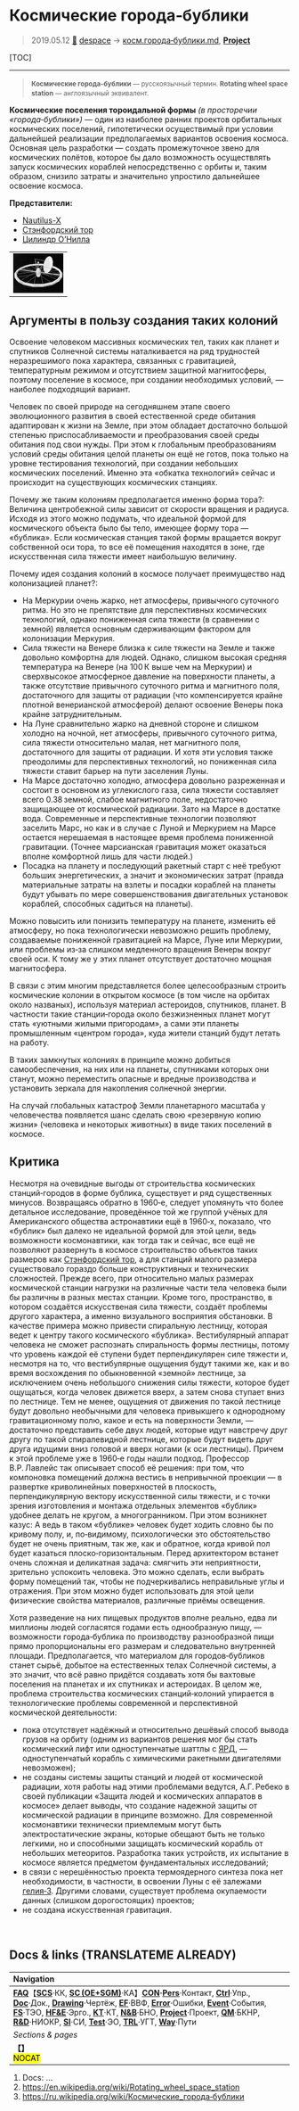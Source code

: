 # Космические города‑бублики
> 2019.05.12 [🚀](../index/index.md) [despace](index.md) → [косм.города‑бублики.md](rwss.md), **[Project](project.md)**

[TOC]

---

> <small>**Космические города‑бублики** — русскоязычный термин. **Rotating wheel space station** — англоязычный эквивалент.</small>

**Космические поселения тороидальной формы** *(в просторечии «города‑бублики»)* — один из наиболее ранних проектов орбитальных космических поселений, гипотетически осуществимый при условии дальнейшей реализации предполагаемых вариантов освоения космоса. Основная цель разработки — создать промежуточное звено для космических полётов, которое бы дало возможность осуществлять запуск космических кораблей непосредственно с орбиты и, таким образом, снизило затраты и значительно упростило дальнейшее освоение космоса.

**Представители:**

   - [Nautilus-X](nautilus_x.md)
   - [Стэнфордский тор](stanford_torus.md)
   - [Цилиндр О’Нилла](oneill_cyl.md)

| |
|:--|
|[![](f/project/a/ais/rotating_wheel_space_station_pic1_thumb.webp)](f/project/a/ais/rotating_wheel_space_station_pic1.png)|



## Аргументы в пользу создания таких колоний
Освоение человеком массивных космических тел, таких как планет и спутников Солнечной системы наталкивается на ряд трудностей неразрешимого пока характера, связанных с гравитацией, температурным режимом и отсутствием защитной магнитосферы, поэтому поселение в космосе, при создании необходимых условий, — наиболее подходящий вариант.

Человек по своей природе на сегодняшнем этапе своего эволюционного развития в своей естественной среде обитания адаптирован к жизни на Земле, при этом обладает достаточно большой степенью приспосабливаемости и преобразования своей среды обитания под свои нужды. При этом к глобальным преобразованиям условий среды обитания целой планеты он ещё не готов, пока только на уровне тестирования технологий, при создании небольших космических поселений. Именно эта «обкатка технологий» сейчас и происходит на существующих космических станциях.

Почему же таким колониям предполагается именно форма тора?: Величина центробежной силы зависит от скорости вращения и радиуса. Исходя из этого можно подумать, что идеальной формой для космического объекта было бы тело, имеющее форму тора — «бублика». Если космическая станция такой формы вращается вокруг собственной оси тора, то все её помещения находятся в зоне, где искусственная сила тяжести имеет наибольшую величину.

Почему идея создания колоний в космосе получает преимущество над колонизацией планет?:
   - На Меркурии очень жарко, нет атмосферы, привычного суточного ритма. Но это не препятствие для перспективных космических технологий, однако пониженная сила тяжести (в сравнении с земной) является основным сдерживающим фактором для колонизации Меркурия.
   - Сила тяжести на Венере близка к силе тяжести на Земле и также довольно комфортна для людей. Однако, слишком высокая средняя температура на Венере (на 100 К выше чем на Меркурии) и сверхвысокое атмосферное давление на поверхности планеты, а также отсутствие привычного суточного ритма и магнитного поля, достаточного для защиты от радиации (что компенсируется крайне плотной венерианской атмосферой) делают освоение Венеры пока крайне затруднительным.
   - На Луне сравнительно жарко на дневной стороне и слишком холодно на ночной, нет атмосферы, привычного суточного ритма, сила тяжести относительно малая, нет магнитного поля, достаточного для защиты от радиации. И хотя эти условия также преодолимы для перспективных технологий, но пониженная сила тяжести ставит барьер на пути заселения Луны.
   - На Марсе достаточно холодно, атмосфера довольно разреженная и состоит в основном из углекислого газа, сила тяжести составляет всего 0.38 земной, слабое магнитного поле, недостаточно защищающее от космической радиации. Зато на Марсе в достатке вода. Современные и перспективные технологии позволяют заселить Марс, но как и в случае с Луной и Меркурием на Марсе остается нерешаемая в настоящее время проблема пониженной гравитации. (Точнее марсианская гравитация может оказаться вполне комфортной лишь для части людей.)
   - Посадка на планету и последующий ракетный старт с неё требуют больших энергетических, а значит и экономических затрат (правда материальные затраты на взлеты и посадки кораблей на планеты будут убывать по мере совершенствования двигательных установок кораблей, способных садиться на планеты).

Можно повысить или понизить температуру на планете, изменить её атмосферу, но пока технологически невозможно решить проблему, создаваемые пониженной гравитацией на Марсе, Луне или Меркурии, или проблемы из‑за слишком медленного вращения Венеры вокруг своей оси. К тому же у этих планет отсутствует достаточно мощная магнитосфера.

В связи с этим многим представляется более целесообразным строить космические колонии в открытом космосе (в том числе на орбитах около названых), используя материал астероидов, спутников, планет. В частности такие станции‑города около безжизненных планет могут стать «уютными жилыми пригородам», а сами эти планеты промышленным «центром города», куда жители станций будут летать на работу.

В таких замкнутых колониях в принципе можно добиться самообеспечения, на них или на планеты, спутниками которых они станут, можно переместить опасные и вредные производства и установить зеркала для накопления солнечной энергии.

На случай глобальных катастроф Земли планетарного масштаба у человечества появляется шанс сделать свою «резервную копию жизни» (человека и некоторых животных) в виде таких поселений в космосе.



## Критика
Несмотря на очевидные выгоды от строительства космических станций‑городов в форме бублика, существует и ряд существенных минусов. Возвращаясь обратно в 1960‑е, следует упомянуть что более детальное исследование, проведённое той же группой учёных для Американского общества астронавтики ещё в 1960‑х, показало, что «бублик» был далеко не идеальной формой для этой цели, ведь возможности космонавтики, как тогда так и сейчас, все ещё не позволяют развернуть в космосе строительство объектов таких размеров как [Стэнфордский тор](stanford_torus.md), а для станций малого размера существовало гораздо больше конструктивных и технических сложностей. Прежде всего, при относительно малых размерах космической станции нагрузки на различные части тела человека были бы различны в разных местах станции. Кроме того, пространство, в котором создаётся искусственая сила тяжести, создаёт проблемы другого характера, а именно визуального восприятия обстановки. В качестве примера можно привести спиральную лестницу, которая ведет к центру такого космического «бублика». Вестибулярный аппарат человека не сможет распознать спиральность формы лестницы, потому что уровень каждой её ступени будет перпендикулярен силе тяжести и, несмотря на то, что вестибулярные ощущения будут такими же, как и во время восхождения по обыкновенной «земной» лестнице, за исключением очень небольшого снижения силы тяжести, которое будет ощущаться, когда человек движется вверх, а затем снова ступает вниз по лестнице. Тем не менее, ощущения от движения по такой лестнице будут довольно необычными для человека привыкшего к однородному гравитационному полю, какое и есть на поверхности Земли, — достаточно представить себе двух людей, которые идут навстречу друг другу по такой спиралевидной лестнице, которые будут видеть друг друга идущими вниз головой и вверх ногами (к оси лестницы). Причем к этой проблеме уже в 1960‑е годы нашли подход. Профессор В.Р. Лавлейс так описывает способ её решения: при том, что компоновка помещений должна вестись в непривычной проекции — в развертке криволинейных поверхностей в плоскость, перпендикулярную вектору искусственной силы тяжести, и с точки зрения изготовления и монтажа отдельных элементов «бублик» удобнее делать не кругом, а многогранником. При этом возникнет казус: А ведь в таком «бублике» человек будет ходить словно бы по кривому полу, и, по‑видимому, психологически это обстоятельство будет не очень приятным, так же, как и обратное, когда кривой пол будет казаться плоско‑горизонтальным. Перед архитектором встанет очень сложная и деликатная задача: смягчить эти неприятности, зрительно успокоить человека. Это можно сделать, если выбрать форму помещений так, чтобы не подчеркивались неправильные углы и отражения. При этом можно будет использовать для этой цели физические свойства материалов, различные приёмы освещения.

Хотя разведение на них пищевых продуктов вполне реально, едва ли миллионы людей согласятся годами есть однообразную пищу, — возможности города‑бублика по производству разнообразной пищи прямо пропорциональны его размерам и следовательно внутренней площади. Предполагается, что материалом для городов‑бубликов станет сырьё, добытое на естественных телах Солнечной системы, а это значит, что всё равно придётся создавать хотя бы вахтовые поселения на планетах и их спутниках и астероидах. В целом же, проблема строительства космических станций‑колоний упирается в технологические проблемы современной и перспективной космической деятельности:

   - пока отсутствует надёжный и относительно дешёвый способ вывода грузов на орбиту (одним из вариантов решения мог бы стать космический лифт или одноступенчатые шаттлы с [ЯРД](engine_type.md), — одноступенчатый корабль с химическими ракетными двигателями невозможен);
   - не созданы системы защиты станций и людей от космической радиации, хотя работы над этими проблемами ведутся, А.Г. Ребеко в своей публикации «Защита людей и космических аппаратов в космосе» делает выводы, что создание надежной защиты от космической радиации в принципе возможно. Для современной космонавтики технически приемлемым могут быть электростатические экраны, которые обещают быть не только легкими, но и способными защищать космический корабль от небольших метеоритов. Разработка таких устройств, их испытание в космосе является предметом фундаментальных исследований;
   - в связи с нерешённостью проекта термоядерного синтеза пока нет необходимости, в частности, в освоении Луны с её залежами [гелия‑3](helium3.md). Другими словами, существует проблема окупаемости данных (слишком дорогостоящих) проектов;
   - не создана искусственная гравитация.



<p style="page-break-after:always"> </p>

## Docs & links (TRANSLATEME ALREADY)
|Navigation|
|:--|
|**[FAQ](faq.md)**【**[SCS](scs.md)**·КК, **[SC (OE+SGM)](sc.md)**·КА】**[CON](contact.md)·[Pers](person.md)**·Контакт, **[Ctrl](control.md)**·Упр., **[Doc](doc.md)**·Док., **[Drawing](drawing.md)**·Чертёж, **[EF](ef.md)**·ВВФ, **[Error](error.md)**·Ошибки, **[Event](event.md)**·События, **[FS](fs.md)**·ТЭО, **[HF&E](hfe.md)**·Эрго., **[KT](kt.md)**·КТ, **[N&B](nnb.md)**·БНО, **[Project](project.md)**·Проект, **[QM](qm.md)**·БКНР, **[R&D](rnd.md)**·НИОКР, **[SI](si.md)**·СИ, **[Test](test.md)**·ЭО, **[TRL](trl.md)**·УГТ, **[Way](way.md)**·Пути|
|*Sections & pages*|
|**【[](.md)】**<br> <mark>NOCAT</mark>|

   1. Docs: …
   1. <https://en.wikipedia.org/wiki/Rotating_wheel_space_station>
   1. <https://ru.wikipedia.org/wiki/Космические_города‑бублики>
